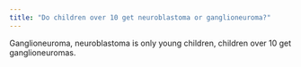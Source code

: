 ```yaml
---
title: "Do children over 10 get neuroblastoma or ganglioneuroma?"
---
```

Ganglioneuroma, neuroblastoma is only young children, children over 10 get ganglioneuromas.

